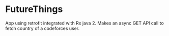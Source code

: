 # FutureThings
App using retrofit integrated with Rx java 2. Makes an async GET API call to fetch country of a codeforces user.
